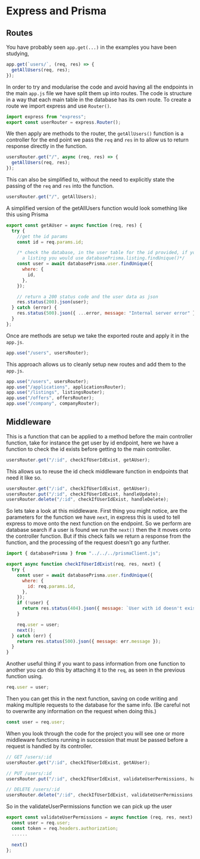 # Express and Prisma

## Routes

You have probably seen `app.get(...)` in the examples you have been studying,

```js
app.get(`users/`, (req, res) => {
  getAllUsers(req, res);
});
```

In order to try and modularise the code and avoid having all the endpoints in the main `app.js` file we have split them up into routes.
The code is structure in a way that each main table in the database has its own route. To create a route we import express and use `Router()`.

```js
import express from "express";
export const userRouter = express.Router();
```

We then apply are methods to the router, the `getAllUsers()` function is a controller for the end point we pass the `req` and `res` in to allow us to return response directly in the function.

```js
usersRouter.get("/", async (req, res) => {
  getAllUsers(req, res);
});
```

This can also be simplified to, without the need to explicitly state the passing of the `req` and `res` into the function.

```js
usersRouter.get("/", getAllUsers);
```

A simplified version of the getAllUsers function would look something like this using Prisma

```js
export const getAUser = async function (req, res) {
  try {
    //get the id params
    const id = req.params.id;

    /* check the database, in the user table for the id provided, if you were checking for example 
      a listing you would use databasePrisma.listing.findUnique()*/
    const user = await databasePrisma.user.findUnique({
      where: {
        id,
      },
    });

    // return a 200 status code and the user data as json
    res.status(200).json(user);
  } catch (error) {
    res.status(500).json({ ...error, message: "Internal server error" });
  }
};
```

Once are methods are setup we take the exported route and apply it in the `app.js`.

```js
app.use("/users", usersRouter);
```

This approach allows us to cleanly setup new routes and add them to the `app.js`.

```js
app.use("/users", usersRouter);
app.use("/applications", applicationsRouter);
app.use("/listings", listingsRouter);
app.use("/offers", offersRouter);
app.use("/company", companyRouter);
```

## Middleware

This is a function that can be applied to a method before the main controller function, take for instance the get user by id endpoint, here we have a function to check the id exists before getting to the main controller.

```js
usersRouter.get("/:id", checkIfUserIdExist, getAUser);
```

This allows us to reuse the id check middleware function in endpoints that need it like so.

```js
usersRouter.get("/:id", checkIfUserIdExist, getAUser);
usersRouter.put("/:id", checkIfUserIdExist, handleUpdate);
usersRouter.delete("/:id", checkIfUserIdExist, handleDelete);
```

So lets take a look at this middleware. First thing you might notice, are the parameters for the function we have `next`, in express this is used to tell express to move onto the next function on the endpoint. So we perform are database search if a user is found we run the `next()` then the it moves onto the controller function. But if this check fails we return a response from the function, and the processing of the request doesn't go any further.

```js
import { databasePrisma } from "../../../prismaClient.js";

export async function checkIfUserIdExist(req, res, next) {
  try {
    const user = await databasePrisma.user.findUnique({
      where: {
        id: req.params.id,
      },
    });
    if (!user) {
      return res.status(404).json({ message: `User with id doesn't exist.` });
    }

    req.user = user;
    next();
  } catch (err) {
    return res.status(500).json({ message: err.message });
  }
}
```

Another useful thing if you want to pass information from one function to another you can do this by attaching it to the `req`, as seen in the previous function using.

```js
req.user = user;
```

Then you can get this in the next function, saving on code writing and making multiple requests to the database for the same info. (Be careful not to overwrite any information on the request when doing this.)

```js
const user = req.user;
```

When you look through the code for the project you will see one or more middleware functions running in succession that must be passed before a request is handled by its controller.

```js
// GET /users/:id
usersRouter.get("/:id", checkIfUserIdExist, getAUser);

// PUT /users/:id
usersRouter.put("/:id", checkIfUserIdExist, validateUserPermissions, handleUpdate);

// DELETE /users/:id
usersRouter.delete("/:id", checkIfUserIdExist, validateUserPermissions, handleDelete);
```

So in the validateUserPermissions function we can pick up the user

```js
export const validateUserPermissions = async function (req, res, next) {
  const user = req.user;
  const token = req.headers.authorization;
  ......

  next()
};
```
